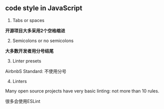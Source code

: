 ## code style in JavaScript

1. Tabs or spaces

**开源项目大多采用2个空格缩进**

2. Semicolons or no semicolons

**大多数开发者用分号结尾**

3. Linter presets

AirbnbS
Standard: 不使用分号

4. Linters

Many open source projects have very basic linting: not more than 10 rules.

很多会使用ESLint 
